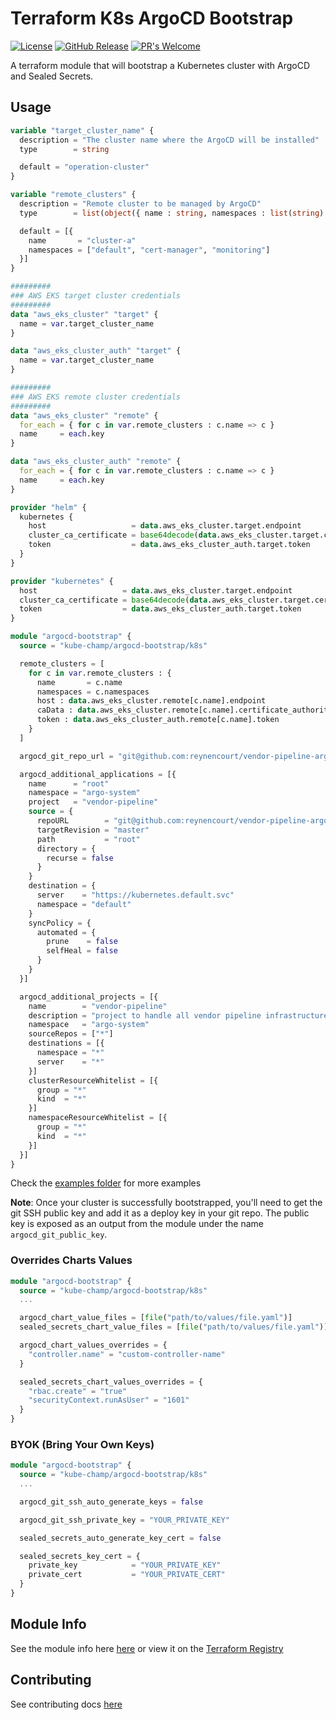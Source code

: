 # Terraform K8s ArgoCD Bootstrap
[![License](https://img.shields.io/badge/License-Apache%202.0-blue.svg)](https://opensource.org/licenses/Apache-2.0) [![GitHub Release](https://img.shields.io/github/release/kube-champ/terraform-k8s-argocd-bootstrap.svg?style=flat)]() [![PR's Welcome](https://img.shields.io/badge/PRs-welcome-brightgreen.svg?style=flat)](http://makeapullrequest.com)

A terraform module that will bootstrap a Kubernetes cluster with ArgoCD and Sealed Secrets.

## Usage

```terraform
variable "target_cluster_name" {
  description = "The cluster name where the ArgoCD will be installed"
  type        = string

  default = "operation-cluster"
}

variable "remote_clusters" {
  description = "Remote cluster to be managed by ArgoCD"
  type        = list(object({ name : string, namespaces : list(string) }))

  default = [{
    name       = "cluster-a"
    namespaces = ["default", "cert-manager", "monitoring"]
  }]
}

######### 
### AWS EKS target cluster credentials
#########
data "aws_eks_cluster" "target" {
  name = var.target_cluster_name
}

data "aws_eks_cluster_auth" "target" {
  name = var.target_cluster_name
}

######### 
### AWS EKS remote cluster credentials
#########
data "aws_eks_cluster" "remote" {
  for_each = { for c in var.remote_clusters : c.name => c }
  name     = each.key
}

data "aws_eks_cluster_auth" "remote" {
  for_each = { for c in var.remote_clusters : c.name => c }
  name     = each.key
}

provider "helm" {
  kubernetes {
    host                   = data.aws_eks_cluster.target.endpoint
    cluster_ca_certificate = base64decode(data.aws_eks_cluster.target.certificate_authority.0.data)
    token                  = data.aws_eks_cluster_auth.target.token
  }
}

provider "kubernetes" {
  host                   = data.aws_eks_cluster.target.endpoint
  cluster_ca_certificate = base64decode(data.aws_eks_cluster.target.certificate_authority.0.data)
  token                  = data.aws_eks_cluster_auth.target.token
}

module "argocd-bootstrap" {
  source = "kube-champ/argocd-bootstrap/k8s"

  remote_clusters = [
    for c in var.remote_clusters : {
      name       = c.name
      namespaces = c.namespaces
      host : data.aws_eks_cluster.remote[c.name].endpoint
      caData : data.aws_eks_cluster.remote[c.name].certificate_authority.0.data
      token : data.aws_eks_cluster_auth.remote[c.name].token
    }
  ]

  argocd_git_repo_url = "git@github.com:reynencourt/vendor-pipeline-argocd.git"

  argocd_additional_applications = [{
    name      = "root"
    namespace = "argo-system"
    project   = "vendor-pipeline"
    source = {
      repoURL        = "git@github.com:reynencourt/vendor-pipeline-argocd.git"
      targetRevision = "master"
      path           = "root"
      directory = {
        recurse = false
      }
    }
    destination = {
      server    = "https://kubernetes.default.svc"
      namespace = "default"
    }
    syncPolicy = {
      automated = {
        prune    = false
        selfHeal = false
      }
    }
  }]

  argocd_additional_projects = [{
    name        = "vendor-pipeline"
    description = "project to handle all vendor pipeline infrastructure"
    namespace   = "argo-system"
    sourceRepos = ["*"]
    destinations = [{
      namespace = "*"
      server    = "*"
    }]
    clusterResourceWhitelist = [{
      group = "*"
      kind  = "*"
    }]
    namespaceResourceWhitelist = [{
      group = "*"
      kind  = "*"
    }]
  }]
}
```

Check the [examples folder](https://github.com/kube-champ/terraform-k8s-argocd-bootstrap/tree/master/examples) for more examples 

**Note**: Once your cluster is successfully bootstrapped, you'll need to get the git SSH public key and add it as a deploy key in your git repo. The public key is exposed as an output from the module under the name `argocd_git_public_key`.

### Overrides Charts Values
```terraform
module "argocd-bootstrap" {
  source = "kube-champ/argocd-bootstrap/k8s"
  ...

  argocd_chart_value_files = [file("path/to/values/file.yaml")]
  sealed_secrets_chart_value_files = [file("path/to/values/file.yaml")]

  argocd_chart_values_overrides = {
    "controller.name" = "custom-controller-name"
  }

  sealed_secrets_chart_values_overrides = {
    "rbac.create" = "true"
    "securityContext.runAsUser" = "1601"
  }  
}
```

### BYOK (Bring Your Own Keys)
```terraform
module "argocd-bootstrap" {
  source = "kube-champ/argocd-bootstrap/k8s"
  ...

  argocd_git_ssh_auto_generate_keys = false

  argocd_git_ssh_private_key = "YOUR_PRIVATE_KEY"

  sealed_secrets_auto_generate_key_cert = false

  sealed_secrets_key_cert = {
    private_key            = "YOUR_PRIVATE_KEY"
    private_cert           = "YOUR_PRIVATE_CERT"
  }
}
```
## Module Info
See the module info here [here](./TERRAFORM.md) or view it on the [Terraform Registry](https://registry.terraform.io/modules/kube-champ/argocd-bootstrap/k8s/latest)

## Contributing
See contributing docs [here](./docs/CONTRIBUTING.md)
